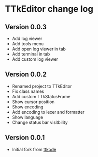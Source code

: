 # TTkEditor change log

## Version 0.0.3

- Add log viewer
- Add tools menu
- Add open log viewer in tab
- Add terminal in tab
- Add custom log viewer


## Version 0.0.2

- Renamed project to TTkEditor
- Fix class names
- Add custom TTkStatusFrame
- Show cursor position
- Show encoding
- Add encoding to lexer and formatter
- Show language
- Change status bar visitbility


## Version 0.0.1

- Initial fork from [ttkode](https://github.com/ceccopierangiolieugenio/ttkode)